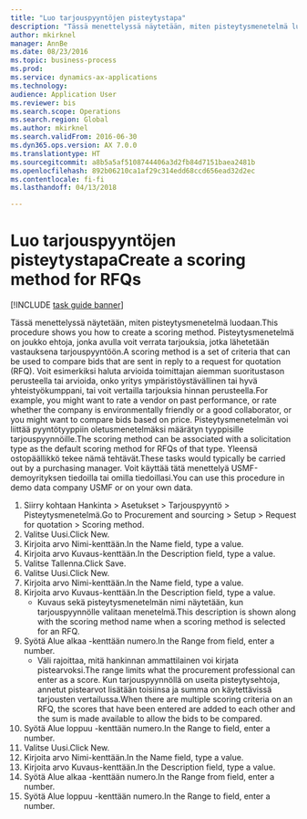 ```yaml
--- 
title: "Luo tarjouspyyntöjen pisteytystapa"
description: "Tässä menettelyssä näytetään, miten pisteytysmenetelmä luodaan."
author: mkirknel
manager: AnnBe
ms.date: 08/23/2016
ms.topic: business-process
ms.prod: 
ms.service: dynamics-ax-applications
ms.technology: 
audience: Application User
ms.reviewer: bis
ms.search.scope: Operations
ms.search.region: Global
ms.author: mkirknel
ms.search.validFrom: 2016-06-30
ms.dyn365.ops.version: AX 7.0.0
ms.translationtype: HT
ms.sourcegitcommit: a8b5a5af5108744406a3d2fb84d7151baea2481b
ms.openlocfilehash: 892b06210ca1af29c314edd68ccd656ead32d2ec
ms.contentlocale: fi-fi
ms.lasthandoff: 04/13/2018

---
```

# <a name="create-a-scoring-method-for-rfqs"></a><span data-ttu-id="526f2-103">Luo tarjouspyyntöjen pisteytystapa</span><span class="sxs-lookup"><span data-stu-id="526f2-103">Create a scoring method for RFQs</span></span>

[!INCLUDE [task guide banner](../../includes/task-guide-banner.md)]

<span data-ttu-id="526f2-104">Tässä menettelyssä näytetään, miten pisteytysmenetelmä luodaan.</span><span class="sxs-lookup"><span data-stu-id="526f2-104">This procedure shows you how to create a scoring method.</span></span> <span data-ttu-id="526f2-105">Pisteytysmenetelmä on joukko ehtoja, jonka avulla voit verrata tarjouksia, jotka lähetetään vastauksena tarjouspyyntöön.</span><span class="sxs-lookup"><span data-stu-id="526f2-105">A scoring method is a set of criteria that can be used to compare bids that are sent in reply to a request for quotation (RFQ).</span></span> <span data-ttu-id="526f2-106">Voit esimerkiksi haluta arvioida toimittajan aiemman suoritustason perusteella tai arvioida, onko yritys ympäristöystävällinen tai hyvä yhteistyökumppani, tai voit vertailla tarjouksia hinnan perusteella.</span><span class="sxs-lookup"><span data-stu-id="526f2-106">For example, you might want to rate a vendor on past performance, or rate whether the company is environmentally friendly or a good collaborator, or you might want to compare bids based on price.</span></span> <span data-ttu-id="526f2-107">Pisteytysmenetelmän voi liittää pyyntötyyppiin oletusmenetelmäksi määrätyn tyyppisille tarjouspyynnöille.</span><span class="sxs-lookup"><span data-stu-id="526f2-107">The scoring method can be associated with a solicitation type as the default scoring method for RFQs of that type.</span></span> <span data-ttu-id="526f2-108">Yleensä ostopäällikkö tekee nämä tehtävät.</span><span class="sxs-lookup"><span data-stu-id="526f2-108">These tasks would typically be carried out by a purchasing manager.</span></span> <span data-ttu-id="526f2-109">Voit käyttää tätä menettelyä USMF-demoyrityksen tiedoilla tai omilla tiedoillasi.</span><span class="sxs-lookup"><span data-stu-id="526f2-109">You can use this procedure in demo data company USMF or on your own data.</span></span>

1. <span data-ttu-id="526f2-110">Siirry kohtaan Hankinta > Asetukset > Tarjouspyyntö > Pisteytysmenetelmä.</span><span class="sxs-lookup"><span data-stu-id="526f2-110">Go to Procurement and sourcing > Setup > Request for quotation > Scoring method.</span></span>
2. <span data-ttu-id="526f2-111">Valitse Uusi.</span><span class="sxs-lookup"><span data-stu-id="526f2-111">Click New.</span></span>
3. <span data-ttu-id="526f2-112">Kirjoita arvo Nimi-kenttään.</span><span class="sxs-lookup"><span data-stu-id="526f2-112">In the Name field, type a value.</span></span>
4. <span data-ttu-id="526f2-113">Kirjoita arvo Kuvaus-kenttään.</span><span class="sxs-lookup"><span data-stu-id="526f2-113">In the Description field, type a value.</span></span>
5. <span data-ttu-id="526f2-114">Valitse Tallenna.</span><span class="sxs-lookup"><span data-stu-id="526f2-114">Click Save.</span></span>
6. <span data-ttu-id="526f2-115">Valitse Uusi.</span><span class="sxs-lookup"><span data-stu-id="526f2-115">Click New.</span></span>
7. <span data-ttu-id="526f2-116">Kirjoita arvo Nimi-kenttään.</span><span class="sxs-lookup"><span data-stu-id="526f2-116">In the Name field, type a value.</span></span>
8. <span data-ttu-id="526f2-117">Kirjoita arvo Kuvaus-kenttään.</span><span class="sxs-lookup"><span data-stu-id="526f2-117">In the Description field, type a value.</span></span>
    * <span data-ttu-id="526f2-118">Kuvaus sekä pisteytysmenetelmän nimi näytetään, kun tarjouspyynnölle valitaan menetelmä.</span><span class="sxs-lookup"><span data-stu-id="526f2-118">This description is shown along with the scoring method name when a scoring method is selected for an RFQ.</span></span>  
9. <span data-ttu-id="526f2-119">Syötä Alue alkaa -kenttään numero.</span><span class="sxs-lookup"><span data-stu-id="526f2-119">In the Range from field, enter a number.</span></span>
    * <span data-ttu-id="526f2-120">Väli rajoittaa, mitä hankinnan ammattilainen voi kirjata pistearvoksi.</span><span class="sxs-lookup"><span data-stu-id="526f2-120">The range limits what the procurement professional can enter as a score.</span></span> <span data-ttu-id="526f2-121">Kun tarjouspyynnöllä on useita pisteytysehtoja, annetut pistearvot lisätään toisiinsa ja summa on käytettävissä tarjousten vertailussa.</span><span class="sxs-lookup"><span data-stu-id="526f2-121">When there are multiple scoring criteria on an RFQ, the scores that have been entered are added to each other and the sum is made available to allow the bids to be compared.</span></span>  
10. <span data-ttu-id="526f2-122">Syötä Alue loppuu -kenttään numero.</span><span class="sxs-lookup"><span data-stu-id="526f2-122">In the Range to field, enter a number.</span></span>
11. <span data-ttu-id="526f2-123">Valitse Uusi.</span><span class="sxs-lookup"><span data-stu-id="526f2-123">Click New.</span></span>
12. <span data-ttu-id="526f2-124">Kirjoita arvo Nimi-kenttään.</span><span class="sxs-lookup"><span data-stu-id="526f2-124">In the Name field, type a value.</span></span>
13. <span data-ttu-id="526f2-125">Kirjoita arvo Kuvaus-kenttään.</span><span class="sxs-lookup"><span data-stu-id="526f2-125">In the Description field, type a value.</span></span>
14. <span data-ttu-id="526f2-126">Syötä Alue alkaa -kenttään numero.</span><span class="sxs-lookup"><span data-stu-id="526f2-126">In the Range from field, enter a number.</span></span>
15. <span data-ttu-id="526f2-127">Syötä Alue loppuu -kenttään numero.</span><span class="sxs-lookup"><span data-stu-id="526f2-127">In the Range to field, enter a number.</span></span>


